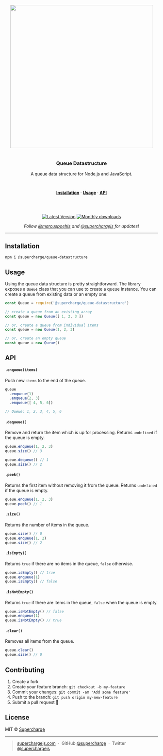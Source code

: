 <div align="center">
  <a href="https://superchargejs.com">
    <img width="471" style="max-width:100%;" src="https://superchargejs.com/images/supercharge-text.svg" />
  </a>
  <br/>
  <br/>
  <p>
    <h3>Queue Datastructure</h3>
  </p>
  <p>
    A queue data structure for Node.js and JavaScript.
  </p>
  <br/>
  <p>
    <a href="#installation"><strong>Installation</strong></a> ·
    <a href="#usage"><strong>Usage</strong></a> ·
    <a href="#api"><strong>API</strong></a>
  </p>
  <br/>
  <br/>
  <p>
    <a href="https://www.npmjs.com/package/@supercharge/queue-datastructure"><img src="https://img.shields.io/npm/v/@supercharge/queue-datastructure.svg" alt="Latest Version"></a>
    <a href="https://www.npmjs.com/package/@supercharge/queue-datastructure"><img src="https://img.shields.io/npm/dm/@supercharge/queue-datastructure.svg" alt="Monthly downloads"></a>
  </p>
  <p>
    <em>Follow <a href="http://twitter.com/marcuspoehls">@marcuspoehls</a> and <a href="http://twitter.com/superchargejs">@superchargejs</a> for updates!</em>
  </p>
</div>

---

## Installation

```
npm i @supercharge/queue-datastructure
```


## Usage
Using the queue data structure is pretty straightforward. The library exposes a `Queue` class that you can use to create a queue instance. You can create a queue from existing data or an empty one:

```js
const Queue = require('@supercharge/queue-datastructure')

// create a queue from an existing array
const queue = new Queue([ 1, 2, 3 ])

// or, create a queue from individual items
const queue = new Queue(1, 2, 3)

// or, create an empty queue
const queue = new Queue()
```


## API

#### `.enqueue(items)`
Push new `items` to the end of the queue.

```js
queue
  .enqueue(1)
  .enqueue(2, 3)
  .enqueue([ 4, 5, 6])

// Queue: 1, 2, 3, 4, 5, 6
```


#### `.dequeue()`
Remove and return the item which is up for processing. Returns `undefined` if the queue is empty.

```js
queue.enqueue(1, 2, 3)
queue.size() // 3

queue.dequeue() // 1
queue.size() // 2
```


#### `.peek()`
Returns the first item without removing it from the queue. Returns `undefined` if the queue is empty.

```js
queue.enqueue(1, 2, 3)
queue.peek() // 1
```


#### `.size()`
Returns the number of items in the queue.

```js
queue.size() // 0
queue.enqueue(1, 2)
queue.size() // 2
```


#### `.isEmpty()`
Returns `true` if there are no items in the queue, `false` otherwise.

```js
queue.isEmpty() // true
queue.enqueue(1)
queue.isEmpty() // false
```


#### `.isNotEmpty()`
Returns `true` if there are items in the queue, `false` when the queue is empty.

```js
queue.isNotEmpty() // false
queue.enqueue(1)
queue.isNotEmpty() // true
```


#### `.clear()`
Removes all items from the queue.

```js
queue.clear()
queue.size() // 0
```


## Contributing

1.  Create a fork
2.  Create your feature branch: `git checkout -b my-feature`
3.  Commit your changes: `git commit -am 'Add some feature'`
4.  Push to the branch: `git push origin my-new-feature`
5.  Submit a pull request 🚀


## License
MIT © [Supercharge](https://superchargejs.com)

---

> [superchargejs.com](https://superchargejs.com) &nbsp;&middot;&nbsp;
> GitHub [@supercharge](https://github.com/supercharge/) &nbsp;&middot;&nbsp;
> Twitter [@superchargejs](https://twitter.com/superchargejs)
